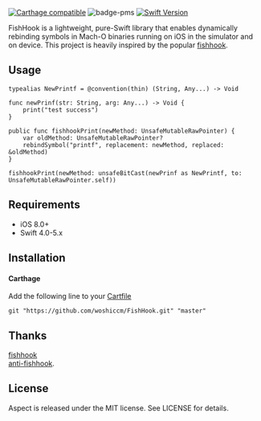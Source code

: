 

[![Carthage compatible](https://img.shields.io/badge/Carthage-compatible-4BC51D.svg?style=flat)](https://github.com/Carthage/Carthage)
![badge-pms](https://img.shields.io/badge/languages-Swift-orange.svg)
[![Swift Version](https://img.shields.io/badge/Swift-4.0--5.0.x-F16D39.svg?style=flat)](https://developer.apple.com/swift)


FishHook is a lightweight, pure-Swift library that enables dynamically rebinding symbols in Mach-O binaries running on iOS in the simulator and on device. This project is heavily inspired by the popular [fishhook](https://github.com/facebook/fishhook).

## Usage

```
typealias NewPrintf = @convention(thin) (String, Any...) -> Void

func newPrinf(str: String, arg: Any...) -> Void {
    print("test success")
}

public func fishhookPrint(newMethod: UnsafeMutableRawPointer) {
    var oldMethod: UnsafeMutableRawPointer?
    rebindSymbol("printf", replacement: newMethod, replaced: &oldMethod)
}

fishhookPrint(newMethod: unsafeBitCast(newPrinf as NewPrintf, to: UnsafeMutableRawPointer.self))
```


## Requirements

- iOS 8.0+
- Swift 4.0-5.x


## Installation

#### Carthage
Add the following line to your [Cartfile](https://github.com/carthage/carthage)

```
git "https://github.com/woshiccm/FishHook.git" "master"
```

## Thanks
[fishhook](https://github.com/facebook/fishhook)   
[anti-fishhook](https://github.com/TannerJin/anti-fishhook).   

## License

Aspect is released under the MIT license. See LICENSE for details.


